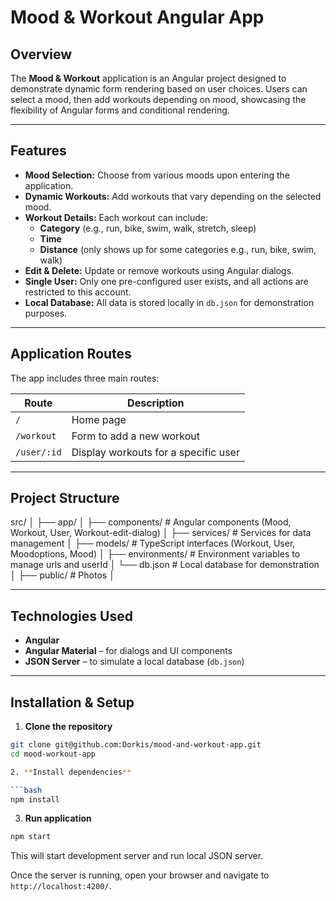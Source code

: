 # Mood & Workout Angular App

## Overview
The **Mood & Workout** application is an Angular project designed to demonstrate dynamic form rendering based on user choices. Users can select a mood, then add workouts depending on mood, showcasing the flexibility of Angular forms and conditional rendering.

---

## Features
- **Mood Selection:** Choose from various moods upon entering the application.
- **Dynamic Workouts:** Add workouts that vary depending on the selected mood.
- **Workout Details:** Each workout can include:
  - **Category** (e.g., run, bike, swim, walk, stretch, sleep)
  - **Time**
  - **Distance** (only shows up for some categories e.g., run, bike, swim, walk)
- **Edit & Delete:** Update or remove workouts using Angular dialogs.
- **Single User:** Only one pre-configured user exists, and all actions are restricted to this account.
- **Local Database:** All data is stored locally in `db.json` for demonstration purposes.

---


## Application Routes
The app includes three main routes:

| Route                | Description                                 |
|----------------------|---------------------------------------------|
| `/`                  | Home page                                   |
| `/workout`           | Form to add a new workout                   |
| `/user/:id`          | Display workouts for a specific user        |

---

## Project Structure

src/
│
├── app/
│ ├── components/ # Angular components (Mood, Workout, User, Workout-edit-dialog)
│ ├── services/ # Services for data management
│ ├── models/ # TypeScript interfaces (Workout, User, Moodoptions, Mood)
│ ├── environments/ # Environment variables to manage urls and userId
│ └── db.json # Local database for demonstration
│
├── public/ # Photos
│ 

---

## Technologies Used
- **Angular**
- **Angular Material** – for dialogs and UI components
- **JSON Server** – to simulate a local database (`db.json`)

---

## Installation & Setup
1. **Clone the repository**

```bash
git clone git@github.com:Dorkis/mood-and-workout-app.git
cd mood-workout-app

2. **Install dependencies**

```bash
npm install
```

3. **Run application**

```bash
npm start
```

This will start development server and run local JSON server.

Once the server is running, open your browser and navigate to `http://localhost:4200/`.

